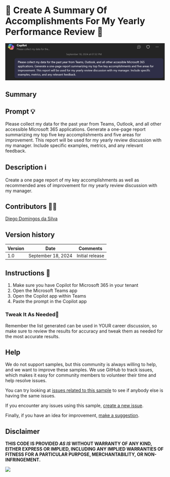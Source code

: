 # 🚀 Create A Summary Of Accomplishments For My Yearly Performance Review   📅

![Demo of Creating A Summary Of Accomplishments For My Yearly Performance Review prompt](./assets/yearlyreview.png)

## Summary

## Prompt 💡

Please collect my data for the past year from Teams, Outlook, and all other accessible Microsoft 365 applications. Generate a one-page report summarizing my top five key accomplishments and five areas for improvement. This report will be used for my yearly review discussion with my manager. Include specific examples, metrics, and any relevant feedback.

## Description ℹ️

Create a one page report of my key accomplishments as well as recommended ares of improvement for my yearly review discussion with my manager.

## Contributors 👨‍💻

[Diego Domingos da Silva](http://github.com/UnsuckM365)

## Version history

Version|Date|Comments
-------|----|--------
1.0|September 18, 2024|Initial release


## Instructions 📝

1. Make sure you have Copilot for Microsoft 365 in your tenant
2. Open the Microsoft Teams app
3. Open the Copilot app within Teams
4. Paste the prompt in the Copilot app

### Tweak It As Needed🚀
Remember the list generated can be used in YOUR career discussion, so make sure to review the results for accuracy and tweak them as needed for the most accurate results.


## Help

We do not support samples, but this community is always willing to help, and we want to improve these samples. We use GitHub to track issues, which makes it easy for  community members to volunteer their time and help resolve issues.

You can try looking at [issues related to this sample](https://github.com/pnp/copilot-prompts/issues?q=label%3A%22sample%3A%20YOUR-SAMPLE-NAME%22) to see if anybody else is having the same issues.

If you encounter any issues using this sample, [create a new issue](https://github.com/pnp/copilot-prompts/issues/new).

Finally, if you have an idea for improvement, [make a suggestion](https://github.com/pnp/copilot-prompts/issues/new).

## Disclaimer

**THIS CODE IS PROVIDED *AS IS* WITHOUT WARRANTY OF ANY KIND, EITHER EXPRESS OR IMPLIED, INCLUDING ANY IMPLIED WARRANTIES OF FITNESS FOR A PARTICULAR PURPOSE, MERCHANTABILITY, OR NON-INFRINGEMENT.**

![](https://m365-visitor-stats.azurewebsites.net/SamplesGallery/m365-yearly-performance-review-prompt)
